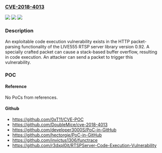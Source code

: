 ### [CVE-2018-4013](https://cve.mitre.org/cgi-bin/cvename.cgi?name=CVE-2018-4013)
![](https://img.shields.io/static/v1?label=Product&message=LIVE555%20Media%20Server&color=blue)
![](https://img.shields.io/static/v1?label=Version&message=n%2Fa&color=blue)
![](https://img.shields.io/static/v1?label=Vulnerability&message=Stack-based%20buffer%20overflow&color=brighgreen)

### Description

An exploitable code execution vulnerability exists in the HTTP packet-parsing functionality of the LIVE555 RTSP server library version 0.92. A specially crafted packet can cause a stack-based buffer overflow, resulting in code execution. An attacker can send a packet to trigger this vulnerability.

### POC

#### Reference
No PoCs from references.

#### Github
- https://github.com/0xT11/CVE-POC
- https://github.com/DoubleMice/cve-2018-4013
- https://github.com/developer3000S/PoC-in-GitHub
- https://github.com/hectorgie/PoC-in-GitHub
- https://github.com/invictus1306/functrace
- https://github.com/r3dxpl0it/RTSPServer-Code-Execution-Vulnerability

